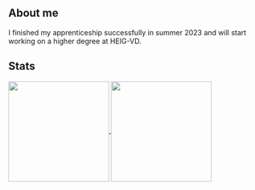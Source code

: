 ## About me
I finished my apprenticeship successfully in summer 2023 and will start working on a higher degree at HEIG-VD.

## Stats

<a href="https://github.com/anuraghazra/github-readme-stats" target="_blank">
  <picture>
    <source
      srcset="https://github-readme-stats.vercel.app/api?username=mondotosz&show_icons=true&theme=dark"
      media="(prefers-color-scheme: dark)"
    />
    <source
      srcset="https://github-readme-stats.vercel.app/api?username=mondotosz&show_icons=true"
      media="(prefers-color-scheme: light), (prefers-color-scheme: no-preference)"
    />
    <img height="200" align="center" src="https://github-readme-stats.vercel.app/api?username=mondotosz&show_icons=true" />
  </picture>
</a>
<a href="https://github.com/anuraghazra/github-readme-stats" target="_blank">
  <picture>
    <source
      srcset="https://github-readme-stats.vercel.app/api/top-langs/?username=mondotosz&show_icons=true&theme=dark&layout=compact&langs_count=8&card_width=320"
      media="(prefers-color-scheme: dark)"
    />
    <source
      srcset="https://github-readme-stats.vercel.app/api/top-langs/?username=mondotosz&show_icons=true&layout=compact&langs_count=8&card_width=320"
      media="(prefers-color-scheme: light), (prefers-color-scheme: no-preference)"
    />
    <img height="200" align="center" src="https://github-readme-stats.vercel.app/api/top-langs/?username=mondotosz&show_icons=true&layout=compact&langs_count=8&card_width=320" />
  </picture>
</a>
